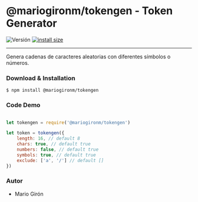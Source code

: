 # @mariogironm/tokengen - Token Generator

![Versión](https://img.shields.io/badge/npm-v2.4.0-blue.svg)
[![install size](https://packagephobia.now.sh/badge?p=@mariogironm/tokengen)](https://packagephobia.now.sh/result?p=@mariogironm/tokengen)


<!-- ![](logo.png) -->


* * *

Genera cadenas de caracteres aleatorias con diferentes símbolos o números. 


### Download & Installation

```shell 
$ npm install @mariogironm/tokengen
```

### Code Demo

```javascript 

let tokengen = require('@mariogironm/tokengen')

let token = tokengen({
    length: 16, // default 8
    chars: true, // default true
    numbers: false, // default true
    symbols: true, // default true
    exclude: ['a', '/'] // default []
})

```

### Autor

*   Mario Girón
